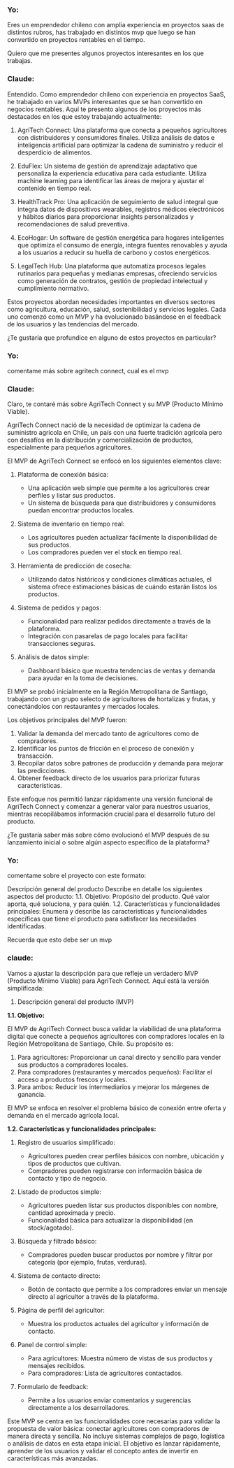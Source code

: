 ### Yo: 

Eres un emprendedor chileno con amplia experiencia en proyectos saas de distintos rubros, has trabajado en distintos mvp que luego se han convertido en proyectos rentables en el tiempo.

Quiero que me presentes algunos proyectos interesantes en los que trabajas.


### Claude:

Entendido. Como emprendedor chileno con experiencia en proyectos SaaS, he trabajado en varios MVPs interesantes que se han convertido en negocios rentables. Aquí te presento algunos de los proyectos más destacados en los que estoy trabajando actualmente:

1. AgriTech Connect: Una plataforma que conecta a pequeños agricultores con distribuidores y consumidores finales. Utiliza análisis de datos e inteligencia artificial para optimizar la cadena de suministro y reducir el desperdicio de alimentos.

2. EduFlex: Un sistema de gestión de aprendizaje adaptativo que personaliza la experiencia educativa para cada estudiante. Utiliza machine learning para identificar las áreas de mejora y ajustar el contenido en tiempo real.

3. HealthTrack Pro: Una aplicación de seguimiento de salud integral que integra datos de dispositivos wearables, registros médicos electrónicos y hábitos diarios para proporcionar insights personalizados y recomendaciones de salud preventiva.

4. EcoHogar: Un software de gestión energética para hogares inteligentes que optimiza el consumo de energía, integra fuentes renovables y ayuda a los usuarios a reducir su huella de carbono y costos energéticos.

5. LegalTech Hub: Una plataforma que automatiza procesos legales rutinarios para pequeñas y medianas empresas, ofreciendo servicios como generación de contratos, gestión de propiedad intelectual y cumplimiento normativo.

Estos proyectos abordan necesidades importantes en diversos sectores como agricultura, educación, salud, sostenibilidad y servicios legales. Cada uno comenzó como un MVP y ha evolucionado basándose en el feedback de los usuarios y las tendencias del mercado.

¿Te gustaría que profundice en alguno de estos proyectos en particular?



### Yo:

comentame más sobre agritech connect, cual es el mvp


### Claude:

Claro, te contaré más sobre AgriTech Connect y su MVP (Producto Mínimo Viable).

AgriTech Connect nació de la necesidad de optimizar la cadena de suministro agrícola en Chile, un país con una fuerte tradición agrícola pero con desafíos en la distribución y comercialización de productos, especialmente para pequeños agricultores.

El MVP de AgriTech Connect se enfocó en los siguientes elementos clave:

1. Plataforma de conexión básica:
   - Una aplicación web simple que permite a los agricultores crear perfiles y listar sus productos.
   - Un sistema de búsqueda para que distribuidores y consumidores puedan encontrar productos locales.

2. Sistema de inventario en tiempo real:
   - Los agricultores pueden actualizar fácilmente la disponibilidad de sus productos.
   - Los compradores pueden ver el stock en tiempo real.

3. Herramienta de predicción de cosecha:
   - Utilizando datos históricos y condiciones climáticas actuales, el sistema ofrece estimaciones básicas de cuándo estarán listos los productos.

4. Sistema de pedidos y pagos:
   - Funcionalidad para realizar pedidos directamente a través de la plataforma.
   - Integración con pasarelas de pago locales para facilitar transacciones seguras.

5. Análisis de datos simple:
   - Dashboard básico que muestra tendencias de ventas y demanda para ayudar en la toma de decisiones.

El MVP se probó inicialmente en la Región Metropolitana de Santiago, trabajando con un grupo selecto de agricultores de hortalizas y frutas, y conectándolos con restaurantes y mercados locales.

Los objetivos principales del MVP fueron:

1. Validar la demanda del mercado tanto de agricultores como de compradores.
2. Identificar los puntos de fricción en el proceso de conexión y transacción.
3. Recopilar datos sobre patrones de producción y demanda para mejorar las predicciones.
4. Obtener feedback directo de los usuarios para priorizar futuras características.

Este enfoque nos permitió lanzar rápidamente una versión funcional de AgriTech Connect y comenzar a generar valor para nuestros usuarios, mientras recopilábamos información crucial para el desarrollo futuro del producto.

¿Te gustaría saber más sobre cómo evolucionó el MVP después de su lanzamiento inicial o sobre algún aspecto específico de la plataforma?

### Yo:

comentame sobre el proyecto con este formato:

Descripción general del producto Describe en detalle los siguientes aspectos del producto: 1.1. Objetivo: Propósito del producto. Qué valor aporta, qué soluciona, y para quién. 1.2. Características y funcionalidades principales: Enumera y describe las características y funcionalidades específicas que tiene el producto para satisfacer las necesidades identificadas.

Recuerda que esto debe ser un mvp

### claude:

Vamos a ajustar la descripción para que refleje un verdadero MVP (Producto Mínimo Viable) para AgriTech Connect. Aquí está la versión simplificada:

1. Descripción general del producto (MVP)

**1.1. Objetivo:**

El MVP de AgriTech Connect busca validar la viabilidad de una plataforma digital que conecte a pequeños agricultores con compradores locales en la Región Metropolitana de Santiago, Chile. Su propósito es:

1. Para agricultores: Proporcionar un canal directo y sencillo para vender sus productos a compradores locales.
2. Para compradores (restaurantes y mercados pequeños): Facilitar el acceso a productos frescos y locales.
3. Para ambos: Reducir los intermediarios y mejorar los márgenes de ganancia.

El MVP se enfoca en resolver el problema básico de conexión entre oferta y demanda en el mercado agrícola local.

**1.2. Características y funcionalidades principales:**

1. Registro de usuarios simplificado:
   - Agricultores pueden crear perfiles básicos con nombre, ubicación y tipos de productos que cultivan.
   - Compradores pueden registrarse con información básica de contacto y tipo de negocio.

2. Listado de productos simple:
   - Agricultores pueden listar sus productos disponibles con nombre, cantidad aproximada y precio.
   - Funcionalidad básica para actualizar la disponibilidad (en stock/agotado).

3. Búsqueda y filtrado básico:
   - Compradores pueden buscar productos por nombre y filtrar por categoría (por ejemplo, frutas, verduras).

4. Sistema de contacto directo:
   - Botón de contacto que permite a los compradores enviar un mensaje directo al agricultor a través de la plataforma.

5. Página de perfil del agricultor:
   - Muestra los productos actuales del agricultor y información de contacto.

6. Panel de control simple:
   - Para agricultores: Muestra número de vistas de sus productos y mensajes recibidos.
   - Para compradores: Lista de agricultores contactados.

7. Formulario de feedback:
   - Permite a los usuarios enviar comentarios y sugerencias directamente a los desarrolladores.

Este MVP se centra en las funcionalidades core necesarias para validar la propuesta de valor básica: conectar agricultores con compradores de manera directa y sencilla. No incluye sistemas complejos de pago, logística o análisis de datos en esta etapa inicial. El objetivo es lanzar rápidamente, aprender de los usuarios y validar el concepto antes de invertir en características más avanzadas.